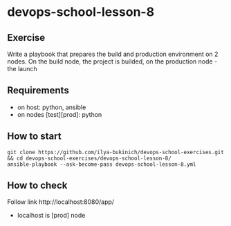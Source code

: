# devops-school-lesson-8

## Exercise
Write a playbook that prepares the build and production environment on 2 nodes. On the build node, the project is builded, on the production node - the launch

## Requirements
* on host: python, ansible
* on nodes [test][prod]: python

## How to start
`git clone https://github.com/ilya-bukinich/devops-school-exercises.git && cd devops-school-exercises/devops-school-lesson-8/`  
`ansible-playbook --ask-become-pass devops-school-lesson-8.yml`  

## How to check
Follow link http://localhost:8080/app/
* localhost is [prod] node

